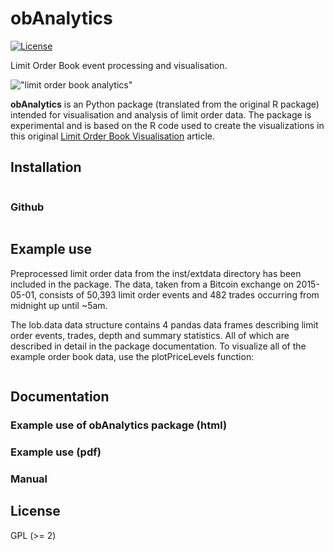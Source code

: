 # obAnalytics

[![License](http://img.shields.io/badge/license-GPL%20%28%3E=%202%29-blue.svg?style=flat)](http://www.gnu.org/licenses/gpl-2.0.html)

Limit Order Book event processing and visualisation.

!["limit order book analytics"](https://raw.githubusercontent.com/phil8192/ob-analytics/master/ob-analytics.png "limit order book analytics") 

__obAnalytics__ is an Python package (translated from the original R package) intended for visualisation and analysis of limit
order data. The package is experimental and is based on the R code used to
create the visualizations in this original [Limit Order Book Visualisation](http://parasec.net/transmission/order-book-visualisation/) 
article.

## Installation
```
```

### Github
```
```

## Example use
Preprocessed limit order data from the inst/extdata directory has been included
in the package. The data, taken from a Bitcoin exchange on 2015-05-01, consists 
of 50,393 limit order events and 482 trades occurring from midnight up until 
~5am. 

The lob.data data structure contains 4 pandas data frames describing limit order 
events, trades, depth and summary statistics. All of which are described in 
detail in the package documentation. To visualize all of the example order book
data, use the plotPriceLevels function:

```
```

## Documentation


### Example use of obAnalytics package (html) 


### Example use (pdf)


### Manual 


## License

GPL (>= 2)

